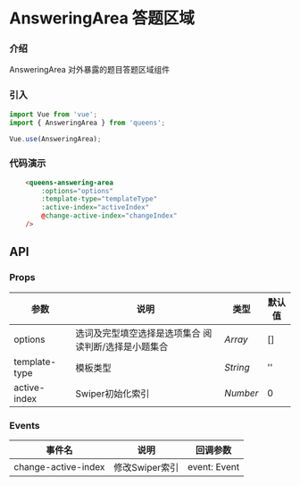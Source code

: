 # AnsweringArea 答题区域

### 介绍

AnsweringArea 对外暴露的题目答题区域组件

### 引入

```js
import Vue from 'vue';
import { AnsweringArea } from 'queens';

Vue.use(AnsweringArea);
```

### 代码演示

```html
    <queens-answering-area
        :options="options"
        :template-type="templateType"
        :active-index="activeIndex"
        @change-active-index="changeIndex"
    />
```
## API

### Props

| 参数 | 说明 | 类型 | 默认值 |
|------|------|------|------|
| options | 选词及完型填空选择是选项集合 阅读判断/选择是小题集合 | *Array* | [] |
| template-type | 模板类型 | *String* | '' |
| active-index | Swiper初始化索引 | *Number* | 0 |
### Events

| 事件名 | 说明 | 回调参数 |
|------|------|------|
| change-active-index | 修改Swiper索引 | event: Event |
